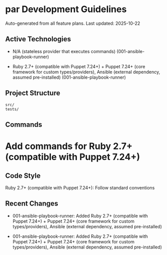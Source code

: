 # par Development Guidelines

Auto-generated from all feature plans. Last updated: 2025-10-22

## Active Technologies
- N/A (stateless provider that executes commands) (001-ansible-playbook-runner)

- Ruby 2.7+ (compatible with Puppet 7.24+) + Puppet 7.24+ (core framework for custom types/providers), Ansible (external dependency, assumed pre-installed) (001-ansible-playbook-runner)

## Project Structure

```text
src/
tests/
```

## Commands

# Add commands for Ruby 2.7+ (compatible with Puppet 7.24+)

## Code Style

Ruby 2.7+ (compatible with Puppet 7.24+): Follow standard conventions

## Recent Changes
- 001-ansible-playbook-runner: Added Ruby 2.7+ (compatible with Puppet 7.24+) + Puppet 7.24+ (core framework for custom types/providers), Ansible (external dependency, assumed pre-installed)

- 001-ansible-playbook-runner: Added Ruby 2.7+ (compatible with Puppet 7.24+) + Puppet 7.24+ (core framework for custom types/providers), Ansible (external dependency, assumed pre-installed)

<!-- MANUAL ADDITIONS START -->
<!-- MANUAL ADDITIONS END -->
